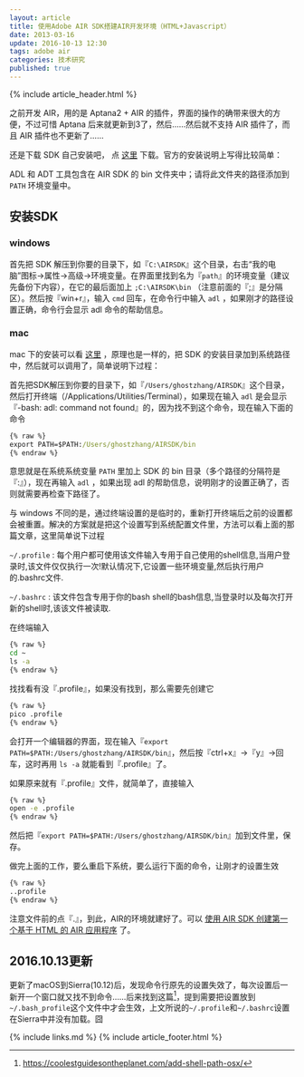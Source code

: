 ```yaml
---
layout: article
title: 使用Adobe AIR SDK搭建AIR开发环境（HTML+Javascript）
date: 2013-03-16
update: 2016-10-13 12:30
tags: adobe air
categories: 技术研究
published: true
---
```


{% include article_header.html %}

之前开发 AIR，用的是 Aptana2 + AIR 的插件，界面的操作的确带来很大的方便，不过可惜 Aptana 后来就更新到3了，然后……然后就不支持 AIR 插件了，而且 AIR 插件也不更新了……

还是下载 SDK 自己安装吧， 点 [这里](http://www.adobe.com/devnet/air/air-sdk-download.html) 下载。官方的安装说明上写得比较简单：

ADL 和 ADT 工具包含在 AIR SDK 的 bin 文件夹中；请将此文件夹的路径添加到 `PATH` 环境变量中。

## 安装SDK

### windows

首先把 SDK 解压到你要的目录下，如『`C:\AIRSDK`』这个目录，右击“我的电脑”图标->属性->高级->环境变量。在界面里找到名为『`path`』的环境变量（建议先备份下内容），在它的最后面加上 `;C:\AIRSDK\bin` （注意前面的『;』是分隔区）。然后按『<key>win+r</key>』，输入 `cmd` 回车，在命令行中输入 `adl` ，如果刚才的路径设置正确，命令行会显示 adl 命令的帮助信息。

### mac

mac 下的安装可以看 [这里](http://www.funky-monkey.nl/blog/2008/10/24/installing-the-adobe-air-sdk-on-a-mac/) ，原理也是一样的，把 SDK 的安装目录加到系统路径中，然后就可以调用了，简单说明下过程：

首先把SDK解压到你要的目录下，如『`/Users/ghostzhang/AIRSDK`』这个目录，然后打开终端（/Applications/Utilities/Terminal），如果现在输入 `adl` 是会显示『-bash: adl: command not found』的，因为找不到这个命令，现在输入下面的命令

```cmd
{% raw %}
export PATH=$PATH:/Users/ghostzhang/AIRSDK/bin
{% endraw %}
```

意思就是在系统系统变量 `PATH` 里加上 SDK 的 bin 目录（多个路径的分隔符是『:』），现在再输入 `adl` ，如果出现 adl 的帮助信息，说明刚才的设置正确了，否则就需要再检查下路径了。

与 windows 不同的是，通过终端设置的是临时的，重新打开终端后之前的设置都会被重置。解决的方案就是把这个设置写到系统配置文件里，方法可以看上面的那篇文章，这里简单说下过程

`~/.profile`
: 每个用户都可使用该文件输入专用于自己使用的shell信息,当用户登录时,该文件仅仅执行一次!默认情况下,它设置一些环境变量,然后执行用户的.bashrc文件.

`~/.bashrc`
: 该文件包含专用于你的bash shell的bash信息,当登录时以及每次打开新的shell时,该该文件被读取.

在终端输入

```cmd
{% raw %}
cd ~
ls -a
{% endraw %}
```

找找看有没『.profile』，如果没有找到，那么需要先创建它

```cmd
{% raw %}
pico .profile
{% endraw %}
```

会打开一个编辑器的界面，现在输入『`export PATH=$PATH:/Users/ghostzhang/AIRSDK/bin`』，然后按『<key>ctrl+x</key>』->『<key>y</key>』->回车，这时再用 `ls -a` 就能看到『.profile』了。

如果原来就有『.profile』文件，就简单了，直接输入

```cmd
{% raw %}
open -e .profile
{% endraw %}
```

然后把『`export PATH=$PATH:/Users/ghostzhang/AIRSDK/bin`』加到文件里，保存。

做完上面的工作，要么重启下系统，要么运行下面的命令，让刚才的设置生效

```cmd
{% raw %}
..profile
{% endraw %}
```

注意文件前的点『.』，到此，AIR的环境就建好了。可以 [使用 AIR SDK 创建第一个基于 HTML 的 AIR 应用程序](http://help.adobe.com/zh_CN/AIR/1.5/devappshtml/WS5b3ccc516d4fbf351e63e3d118666ade46-7ecc.html) 了。

## 2016.10.13更新

更新了macOS到Sierra(10.12)后，发现命令行原先的设置失效了，每次设置后一新开一个窗口就又找不到命令……后来找到这篇[^1]，提到需要把设置放到`~/.bash_profile`这个文件中才会生效，上文所说的`~/.profile`和`~/.bashrc`设置在Sierra中并没有加载。囧

[^1]:https://coolestguidesontheplanet.com/add-shell-path-osx/

{% include links.md %}
{% include article_footer.html %}
